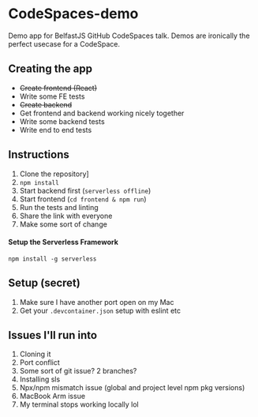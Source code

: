 # CodeSpaces-demo
Demo app for BelfastJS GitHub CodeSpaces talk. 
Demos are ironically the perfect usecase for a CodeSpace. 

## Creating the app
- ~~Create frontend (React)~~
- Write some FE tests
- ~~Create backend~~ 
- Get frontend and backend working nicely together
- Write some backend tests
- Write end to end tests

## Instructions 
1. Clone the repository]
2. `npm install`
3. Start backend first (`serverless offline`)
4. Start frontend (`cd frontend & npm run`)
5. Run the tests and linting 
6. Share the link with everyone 
7. Make some sort of change 


#### Setup the Serverless Framework
`npm install -g serverless`




## Setup (secret)
1. Make sure I have another port open on my Mac 
2. Get your `.devcontainer.json` setup with eslint etc

## Issues I'll run into 
1. Cloning it 
2. Port conflict
3. Some sort of git issue? 2 branches? 
4. Installing sls 
5. Npx/npm mismatch issue (global and project level npm pkg versions)
6. MacBook Arm issue
7. My terminal stops working locally lol 